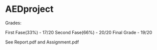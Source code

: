 # AEDproject

Grades:

First Fase(33%) - 17/20
Second Fase(66%) - 20/20
Final Grade - 19/20

See Report.pdf and Assignment.pdf

